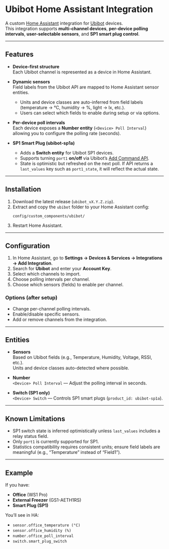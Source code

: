 # Ubibot Home Assistant Integration

A custom [Home Assistant](https://www.home-assistant.io/) integration for [Ubibot](https://www.ubibot.com/) devices.  
This integration supports **multi-channel devices**, **per-device polling intervals**, **user-selectable sensors**, and **SP1 smart plug control**.

---

## Features

- **Device-first structure**  
  Each Ubibot channel is represented as a device in Home Assistant.

- **Dynamic sensors**  
  Field labels from the Ubibot API are mapped to Home Assistant sensor entities.  
  - Units and device classes are auto-inferred from field labels (temperature → °C, humidity → %, light → lx, etc.).
  - Users can select which fields to enable during setup or via options.

- **Per-device poll intervals**  
  Each device exposes a **Number entity** (`<Device> Poll Interval`) allowing you to configure the polling rate (seconds).

- **SP1 Smart Plug (ubibot-sp1a)**  
  - Adds a **Switch entity** for Ubibot SP1 devices.
  - Supports turning `port1` **on/off** via Ubibot’s [Add Command API](https://www.ubibot.com/platform-api/commands-management/6567/add-command/).
  - State is optimistic but refreshed on the next poll. If API returns a `last_values` key such as `port1_state`, it will reflect the actual state.

---

## Installation

1. Download the latest release (`ubibot_vX.Y.Z.zip`).
2. Extract and copy the `ubibot` folder to your Home Assistant config:  
   ```
   config/custom_components/ubibot/
   ```
3. Restart Home Assistant.

---

## Configuration

1. In Home Assistant, go to **Settings → Devices & Services → Integrations → Add Integration**.
2. Search for **Ubibot** and enter your **Account Key**.
3. Select which channels to import.
4. Choose polling intervals per channel.
5. Choose which sensors (fields) to enable per channel.

### Options (after setup)

- Change per-channel polling intervals.
- Enable/disable specific sensors.
- Add or remove channels from the integration.

---

## Entities

- **Sensors**  
  Based on Ubibot fields (e.g., Temperature, Humidity, Voltage, RSSI, etc.).  
  Units and device classes auto-detected where possible.

- **Number**  
  `<Device> Poll Interval` — Adjust the polling interval in seconds.

- **Switch (SP1 only)**  
  `<Device> Switch` — Controls SP1 smart plugs (`product_id: ubibot-sp1a`).

---

## Known Limitations

- SP1 switch state is inferred optimistically unless `last_values` includes a relay status field.
- Only `port1` is currently supported for SP1.
- Statistics compatibility requires consistent units; ensure field labels are meaningful (e.g., “Temperature” instead of “Field1”).

---

## Example

If you have:
- **Office** (WS1 Pro)  
- **External Freezer** (GS1-AETH1RS)  
- **Smart Plug (SP1)**  

You’ll see in HA:
- `sensor.office_temperature (°C)`
- `sensor.office_humidity (%)`
- `number.office_poll_interval`
- `switch.smart_plug_switch`
